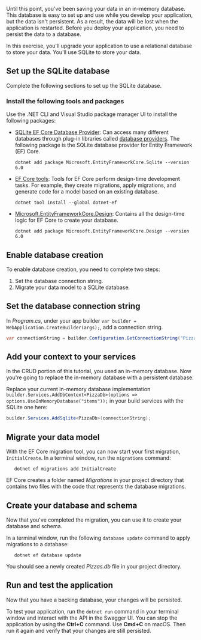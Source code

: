 Until this point, you've been saving your data in an in-memory database. This database is easy to set up and use while you develop your application, but the data isn't persistent. As a result, the data will be lost when the application is restarted. Before you deploy your application, you need to persist the data to a database.

In this exercise, you'll upgrade your application to use a relational database to store your data. You'll use SQLite to store your data.

## Set up the SQLite database

Complete the following sections to set up the SQLite database.

### Install the following tools and packages

Use the .NET CLI and Visual Studio package manager UI to install the following packages:

   * [SQLite EF Core Database Provider](https://www.nuget.org/packages/Microsoft.EntityFrameworkCore.Sqlite/6.0.0?azure-portal=true): Can access many different databases through plug-in libraries called [database providers](/ef/core/providers/?tabs=dotnet-core-cli?azure-portal=true). The following package is the SQLite database provider for Entity Framework (EF) Core.

       ```console
       dotnet add package Microsoft.EntityFrameworkCore.Sqlite --version 6.0
       ```

   * [EF Core tools](/ef/core/cli/dotnet?azure-portal=true): Tools for EF Core perform design-time development tasks. For example, they create migrations, apply migrations, and generate code for a model based on an existing database.

       ```console
       dotnet tool install --global dotnet-ef
       ```

   * [Microsoft.EntityFrameworkCore.Design](https://www.nuget.org/packages/Microsoft.EntityFrameworkCore.Design/6.0.0?azure-portal=true): Contains all the design-time logic for EF Core to create your database.

       ```console
       dotnet add package Microsoft.EntityFrameworkCore.Design --version 6.0
       ```

## Enable database creation

To enable database creation, you need to complete two steps:

1. Set the database connection string.
1. Migrate your data model to a SQLite database.

## Set the database connection string

In *Program.cs*, under your app builder `var builder = WebApplication.CreateBuilder(args);`, add a connection string.

```csharp
var connectionString = builder.Configuration.GetConnectionString("Pizzas") ?? "Data Source=Pizzas.db";
```

## Add your context to your services

In the CRUD portion of this tutorial, you used an in-memory database. Now you're going to replace the in-memory database with a persistent database.

Replace your current in-memory database implementation `builder.Services.AddDbContext<PizzaDb>(options => options.UseInMemoryDatabase("items"));` in your build services with the SQLite one here:

```csharp
builder.Services.AddSqlite<PizzaDb>(connectionString);
```

## Migrate your data model

With the EF Core migration tool, you can now start your first migration, `InitialCreate`. In a terminal window, run the `migrations` command:

```console
   dotnet ef migrations add InitialCreate
```

EF Core creates a folder named *Migrations* in your project directory that contains two files with the code that represents the database migrations.

## Create your database and schema

Now that you've completed the migration, you can use it to create your database and schema.

In a terminal window, run the following `database update` command to apply migrations to a database:

```console
   dotnet ef database update
```

You should see a newly created *Pizzas.db* file in your project directory.

## Run and test the application

Now that you have a backing database, your changes will be persisted.

To test your application, run the `dotnet run` command in your terminal window and interact with the API in the Swagger UI. You can stop the application by using the **Ctrl+C** command. Use **Cmd+C** on macOS. Then run it again and verify that your changes are still persisted.
